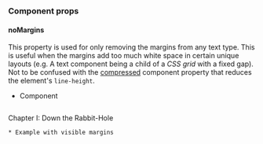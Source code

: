 ### Component props

#### noMargins

This property is used for only removing the margins from any text type. This is useful when the margins add too much white space in certain unique layouts (e.g. A text component being a child of a *CSS grid* with a fixed gap). Not to be confused with the [compressed](#compressed) component property that reduces the element's `line-height`.


* Component
  ```html
<Text type="subheading" noMargins>Chapter I: Down the Rabbit-Hole</Text>
```
* Example with visible margins